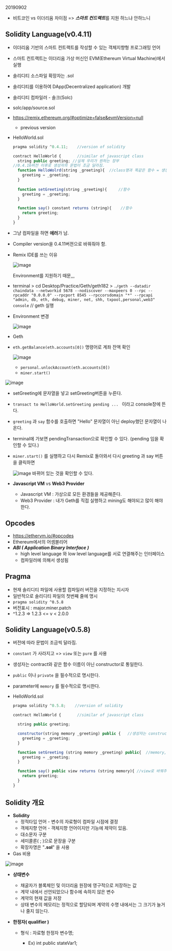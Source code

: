 20190902

- 비트코인 vs 이더리움 차이점 => ***스마트 컨드랙트***를 지원 하느냐 안하느니

## Solidity Language(v0.4.11)

- 이더리움 기반의 스마트 컨트랙트를 작성할 수 있는 객체지향형 프로그래밍 언어
- 스마트 컨트랙트는 이더리움 가상 머신인 EVM(Ethereum Virtual Machine)에서 실행
- 솔리디티 소스파일 확장자는 .sol
- 솔리디티를 이용하여 DApp(Decentralized application) 개발
- 솔리디티 컴파일러 - 솔크(Solc)
  
- solc/app/source.sol
  
- https://remix.ethereum.org/#optimize=false&evmVersion=null

  - previous version

- HelloWorld.sol

  ```javascript
  pragma solidity ^0.4.11;    //version of solidity
  
  contract HelloWorld {       //similar of javascript class
    string public greeting;	//실제 우리가 원하는 장부
  //0.4.16버전 이후로 생성자의 문법이 조금 달라짐.
    function HelloWolrd(string _greeting){	//class명과 똑같은 함수 = 생성자
      greeting = _greeting;
    }
    
    function setGreeting(string _greeting){		//함수
      greeting = _greeting;
    }
  
    function say() constant returns (string){	 //함수
      return greeting;
    }
  }
  ```

- 그냥 컴파일을 하면 **에러**가 남.

- Compiler version을 0.4.11버젼으로 바꿔줘야 함.

- Remix IDE를 쓰는 이유

  ![image](https://user-images.githubusercontent.com/43080040/64084772-6fa73500-cd69-11e9-89af-77189587f7be.png)

  Environment를 지원하기 때문,,,

- terminal > cd Desktop/Practice/Geth/geth182 > `./geth --datadir chaindata --networkid 5678 --nodiscover --maxpeers 0 --rpc --rpcaddr "0.0.0.0" --rpcport 8545 --rpccorsdomain "*" --rpcapi "admin, db, eth, debug, miner, net, shh, txpool,personal,web3" console` // geth 실행

- Environment 변경

  ![image](https://user-images.githubusercontent.com/43080040/64085256-96b33600-cd6c-11e9-876e-245262bc21d9.png)

- Geth

- `eth.getBalance(eth.accounts[0])` 명령어로 계좌 잔액 확인

  ![image](https://user-images.githubusercontent.com/43080040/64085563-82703880-cd6e-11e9-8697-4fe2c625b7f0.png)

  - `personal.unlockAccount(eth.accounts[0])`
  - `miner.start()`

![image](https://user-images.githubusercontent.com/43080040/64085595-b3e90400-cd6e-11e9-9011-aed1d2830eae.png)

- setGreeting에 문자열을 넣고 setGreeting버튼을 누른다.

- `transact to HelloWorld.setGreeting pending ... ` 이라고 console창에 뜬다.

-  `greeting` 과 `say` 함수를 호출하면 "Hello" 문자열이 아닌 deploy했던 문자열이 나온다.

- terminal에 가보면 pendingTransaction으로 확인할 수 있다. (pending 임을 확인할 수 있다.)

- `miner.start()` 를 실행하고 다시 Remix로 돌아와서 다시 greeting 과 say 버튼을 클릭하면

  ![image](https://user-images.githubusercontent.com/43080040/64085703-4db0b100-cd6f-11e9-8127-5b2d772b6048.png) 바뀌어 있는 것을 확인할 수 있다.

- **Javascript VM** vs **Web3 Provider**

  - Javascript VM : 가상으로 모든 환경들을 제공해준다.
  - Web3 Provider : 내가 Geth를 직접 실행하고 mining도 해야되고 많이 해야한다.



## Opcodes

- https://ethervm.io/#opcodes
- Ethereum에서의 어셈블리어
- ***ABI ( Application Binary Interface )***
  - high level language 와 low level language를 서로 연결해주는 인터페이스
  - 컴파일러에 의해서 생성됨



## Pragma

- 현재 솔리디티 파일에 사용할 컴파일러 버전을 지정하는 지시자
- 일반적으로 솔리디티 파일의 첫번째 줄에 명시
- `pragma solidity ^0.5.8`
- 버전표시 : major.miner.patch
- ^1.2.3 =>  1.2.3 <= v < 2.0.0



## Solidity Language(v0.5.8)

- 버전에 따라 문법이 조금씩 달라짐.

- `constant` 가 사라지고 => `view` 또는 `pure` 를 사용

- 생성자는 contract와 같은 함수 이름이 아닌 constructor로 통일한다.

- `public` 이나 `private` 을 필수적으로 명시한다.

- parameter에 `memory` 를 필수적으로 명시한다.

- HelloWorld.sol

  ```javascript
  pragma solidity ^0.5.8;    //version of solidity
  
  contract HelloWorld {       //similar of javascript class
  
    string public greeting; 
  
    constructor(string memory _greeting) public {	//생성자는 constructor, memory 명시, public명시
      greeting = _greeting;
    }
  
    function setGreeting (string memory _greeting) public{	//memory, public 명시
      greeting = _greeting;
    }
  
    function say() public view returns (string memory){ //view로 바꿔주고 public, memory 명시
      return greeting;
    }
  }
  ```





## Solidity 개요

- **Solidity**
  - 정적타입 언어 - 변수의 자료형이 컴파일 시점에 결정
  - 객체지향 언어 - 객체지향 언어이지만 기능에 제약이 있음.
  - 대소문자 구분
  - 세미콜론( ; )으로 문장을 구분
  - 확장자명은 "**.sol**" 을 사용
- Gas 비용

![image](https://user-images.githubusercontent.com/43080040/64091740-9dea3c00-cd8c-11e9-8c6a-3e92ea097960.png)

- **상태변수**

  - 채굴자가 블록체인 및 이더리움 원장에 영구적으로 저장하는 값
  - 계약 내에서 선언되었으나 함수에 속하지 않은 변수
  - 계약의 현재 값을 저장
  - 상태 변수의 메모리는 정적으로 할당되며 계약의 수명 내에서는 그 크기가 늘거나 줄지 않는다.

- **한정자( qualifier )**

  - 형식 : 자료형 한정자 변수명;

    - Ex) int public stateVar1;

    
